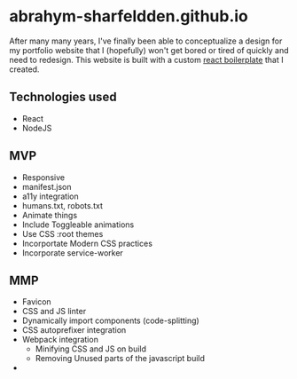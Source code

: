 # abrahym-sharfeldden.github.io

After many many years, I've finally been able to conceptualize a design for my portfolio website that I (hopefully) won't get bored or tired of quickly and need to redesign. This website is built with a custom [react boilerplate](https://github.com/abrahym-sharfeldden/react-boilerplate) that I created.

## Technologies used

-   React
-   NodeJS

## MVP

-   Responsive
-   manifest.json
-   a11y integration
-   humans.txt, robots.txt
-   Animate things
-   Include Toggleable animations
-   Use CSS :root themes
-   Incorportate Modern CSS practices
-   Incorporate service-worker

## MMP

-   Favicon
-   CSS and JS linter
-   Dynamically import components (code-splitting)
-   CSS autoprefixer integration
-   Webpack integration
    -   Minifying CSS and JS on build
    -   Removing Unused parts of the javascript build
-
